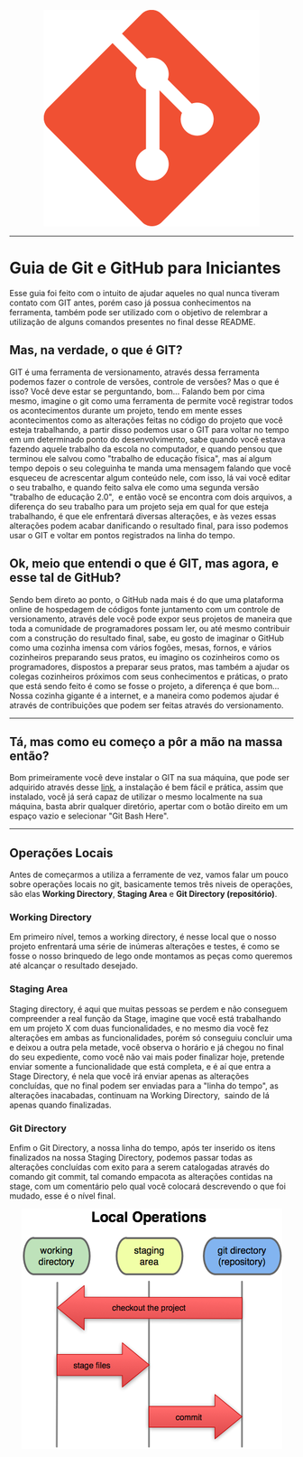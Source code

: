  <p align="center">
    <img src="./img/git-logo.png" alt="Logo do Git">
 </p>

---

# Guia de Git e GitHub para Iniciantes

Esse guia foi feito com o intuito de ajudar aqueles no qual nunca tiveram contato com GIT antes, porém caso já possua conhecimentos na ferramenta, também pode ser utilizado com o objetivo de relembrar a utilização de alguns comandos presentes no final desse README.

## Mas, na verdade, o que é GIT?

GIT é uma ferramenta de versionamento, através dessa ferramenta podemos fazer o controle de versões, controle de versões? Mas o que é isso? Você deve estar se perguntando, bom… Falando bem por cima mesmo, imagine o git como uma ferramenta de permite você registrar todos os acontecimentos durante um projeto, tendo em mente esses acontecimentos como as alterações feitas no código do projeto que você esteja trabalhando, a partir disso podemos usar o GIT para voltar no tempo em um determinado ponto do desenvolvimento, sabe quando você estava fazendo aquele trabalho da escola no computador, e quando pensou que terminou ele salvou como "trabalho de educação física", mas aí algum tempo depois o seu coleguinha te manda uma mensagem falando que você esqueceu de acrescentar algum conteúdo nele, com isso, lá vai você editar o seu trabalho, e quando feito salva ele como uma segunda versão "trabalho de educação 2.0",  e então você se encontra com dois arquivos, a diferença do seu trabalho para um projeto seja em qual for que esteja trabalhando, é que ele enfrentará diversas alterações, e às vezes essas alterações podem acabar danificando o resultado final, para isso podemos usar o GIT e voltar em pontos registrados na linha do tempo.

## Ok, meio que entendi o que é GIT, mas agora, e esse tal de GitHub?

Sendo bem direto ao ponto, o GitHub nada mais é do que uma plataforma online de hospedagem de códigos fonte juntamento com um controle de versionamento, através dele você pode expor seus projetos de maneira que toda a comunidade de programadores possam ler, ou até mesmo contribuir com a construção do resultado final, sabe, eu gosto de imaginar o GitHub como uma cozinha imensa com vários fogões, mesas, fornos, e vários cozinheiros preparando seus pratos, eu imagino os cozinheiros como os programadores, dispostos a preparar seus pratos, mas também a ajudar os colegas cozinheiros próximos com seus conhecimentos e práticas, o prato que está sendo feito é como se fosse o projeto, a diferença é que bom... Nossa cozinha gigante é a internet, e a maneira como podemos ajudar é através de contribuições que podem ser feitas através do versionamento.

---

## Tá, mas como eu começo a pôr a mão na massa então?

Bom primeiramente você deve instalar o GIT na sua máquina, que pode ser adquirido através desse <a href="https://git-scm.com/">link</a>, a instalação é bem fácil e prática, assim que instalado, você já será capaz de utilizar o mesmo localmente na sua máquina, basta abrir qualquer diretório, apertar com o botão direito em um espaço vazio e selecionar "Git Bash Here".

---

## Operações Locais

Antes de começarmos a utiliza a ferramente de vez, vamos falar um pouco sobre operações locais no git, basicamente temos três niveis de operações, são elas <strong>Working Directory</strong>, <strong>Staging Area</strong> e <strong>Git Directory (repositório)</strong>.

### Working Directory

Em primeiro nível, temos a working directory, é nesse local que o nosso projeto enfrentará uma série de inúmeras alterações e testes, é como se fosse o nosso brinquedo de lego onde montamos as peças como queremos até alcançar o resultado desejado.

### Staging Area

Staging directory, é aqui que muitas pessoas se perdem e não conseguem compreender a real função da Stage, imagine que você está trabalhando em um projeto X com duas funcionalidades, e no mesmo dia você fez alterações em ambas as funcionalidades, porém só conseguiu concluir uma e deixou a outra pela metade, você observa o horário e já chegou no final do seu expediente, como você não vai mais poder finalizar hoje, pretende enviar somente a funcionalidade que está completa, e é aí que entra a Stage Directory, é nela que você irá enviar apenas as alterações concluídas, que no final podem ser enviadas para a "linha do tempo", as alterações inacabadas, continuam na Working Directory,  saindo de lá apenas quando finalizadas.

### Git Directory

Enfim o Git Directory, a nossa linha do tempo, após ter inserido os itens finalizados na nossa Staging Directory, podemos passar todas as alterações concluídas com exito para a serem catalogadas através do comando git commit, tal comando empacota as alterações contidas na stage, com um comentário pelo qual você colocará descrevendo o que foi mudado, esse é o nível final.

<p align="center">
    <img src="./img/local_operations_explanation.png" alt="Imagem Ilustrativa">
 </p>

